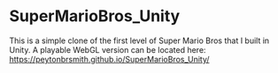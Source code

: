 # SuperMarioBros_Unity
This is a simple clone of the first level of Super Mario Bros that I built in Unity.
A playable WebGL version can be located here: https://peytonbrsmith.github.io/SuperMarioBros_Unity/
